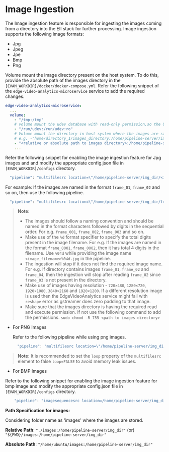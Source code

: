 # Image Ingestion

The Image ingestion feature is responsible for ingesting the images coming from a directory into the EII stack for further processing.
Image ingestion supports the following image formats:

- Jpg
- Jpeg
- Jpe
- Bmp
- Png

Volume mount the image directory present on the host system. To do this, provide the absolute path of the images directory in the `[EVAM_WORKDIR]/docker/docker-compose.yml`.
Refer the following snippet of the `edge-video-analytics-microservice` service to add the required changes. 

```yaml
edge-video-analytics-microservice:
  ...
  volume:
    - "/tmp:/tmp"
    # volume mount the udev database with read-only permission,so the USB3 Vision interfaces can be enumerated correctly in the container
    - "/run/udev:/run/udev:ro"
    # Volume mount the directory in host system where the images are stored onto the container directory system.
    # e.g. -"home/directory_1/images_directory:/home/pipeline-server/img_dir"
    - "<relative or absolute path to images directory>:/home/pipeline-server/img_dir"
    ...
```

Refer the following snippet for enabling the image ingestion feature for Jpg images and and modify the appropriate config.json file in `[EVAM_WORKDIR]/configs` directory.

  ```javascript
    "pipeline": "multifilesrc location=\"/home/pipeline-server/img_dir/<image_filename>%02d.jpg\" index=1 name=source ! jpegdec ! decodebin ! videoconvert ! video/x-raw,format=RGB ! udfloader name=udfloader ! appsink name=destination",
  ```

  For example: If the images are named in the format `frame_01`, `frame_02` and so on, then use the following pipeline.

  ```javascript
	"pipeline": "multifilesrc location=\"/home/pipeline-server/img_dir/frame_%02d.jpg\" index=1 name=source ! jpegdec ! decodebin ! videoconvert ! video/x-raw,format=RGB ! udfloader name=udfloader ! appsink name=destination"
  ```

>**Note:**
>
> - The images should follow a naming convention and should be named in the format characters followed by digits in the sequential order. For e.g. `frame_001`, `frame_002`, `frame_003` and so on.
> - Make use of the `%d` format specifier to specify the total digits present in the image filename.
>  For e.g. If the images are named in the format `frame_0001`, `frame_0002`, then it has total 4 digits in the filename. Use `%04d` while providing the image name `<image_filename>%04d.jpg` in the pipeline.
> - The ingestion will stop if it does not find the required image name.
> For e.g. If directory contains images `frame_01`, `frame_02` and `frame_04`, then the ingestion will stop after reading `frame_02` since `frame_03` is not present in the directory.
> - Make use of images having resolution - `720×480`, `1280×720`, `1920×1080`, `3840×2160` and `1920×1200`. If a different resolution image is used then the EdgeVideoAnalytics service might fail with `reshape` error  as gstreamer does zero padding to that image.
> - Make sure that the images directory is having the required read and execute permission. If not use the following command to add the permissions.
> `sudo chmod -R 755 <path to images directory>`

- For PNG Images

  Refer to the following pipeline while using png images.

  ```javascript
	"pipeline": "multifilesrc location=\"/home/pipeline-server/img_dir/<image_filename>%03d.png\" index=1 name=source ! pngdec ! decodebin ! videoconvert ! video/x-raw,format=RGB ! udfloader name=udfloader ! appsink name=destination"
  ```

> **Note:** It is recommended to set the `loop` property of the `multifilesrc` element to false `loop=FALSE` to avoid memory leak issues.

- For BMP Images

Refer to the following snippet for enabling the image ingestion feature for bmp image and modify the appropriate config.json file in `[EVAM_WORKDIR]/configs` directory.

```javascript
    "pipeline": "imagesequencesrc location=/home/pipeline-server/img_dir/<image_filename>%03d.bmp start-index=1 framerate=1/1 ! decodebin ! videoconvert ! video/x-raw,format=RGB ! udfloader name=udfloader ! appsink name=destination"
```

**Path Specification for images:**

Considering folder name as 'images' where the images are stored.

**Relative Path**: `"./images:/home/pipeline-server/img_dir"`  (or) `"${PWD}/images:/home/pipeline-server/img_dir"`

**Absolute Path**: `"/home/ubuntu/images:/home/pipeline-server/img_dir"`